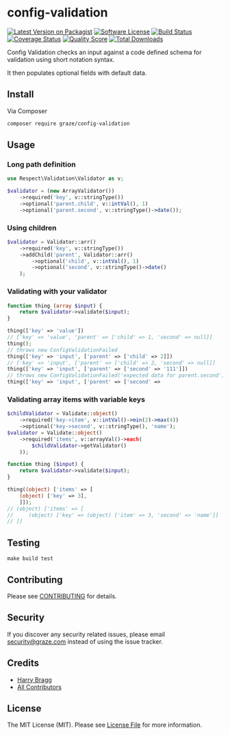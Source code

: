 # config-validation

[![Latest Version on Packagist](https://img.shields.io/packagist/v/graze/config-validation.svg?style=flat-square)](https://packagist.org/packages/graze/config-validation)
[![Software License](https://img.shields.io/badge/license-MIT-brightgreen.svg?style=flat-square)](LICENSE.md)
[![Build Status](https://img.shields.io/travis/graze/config-validation/master.svg?style=flat-square)](https://travis-ci.org/graze/config-validation)
[![Coverage Status](https://img.shields.io/scrutinizer/coverage/g/graze/config-validation.svg?style=flat-square)](https://scrutinizer-ci.com/g/graze/config-validation/code-structure)
[![Quality Score](https://img.shields.io/scrutinizer/g/graze/config-validation.svg?style=flat-square)](https://scrutinizer-ci.com/g/graze/config-validation)
[![Total Downloads](https://img.shields.io/packagist/dt/graze/config-validation.svg?style=flat-square)](https://packagist.org/packages/graze/config-validation)

Config Validation checks an input against a code defined schema for validation using short notation syntax. 

It then populates optional fields with default data.

## Install

Via Composer

```bash
composer require graze/config-validation
```

## Usage

### Long path definition

```php
use Respect\Validation\Validator as v;

$validator = (new ArrayValidator())
    ->required('key', v::stringType())
    ->optional('parent.child', v::intVal(), 1)
    ->optional('parent.second', v::stringType()->date());
```

### Using children

```php
$validator = Validator::arr()
    ->required('key', v::stringType())
    ->addChild('parent', Validator::arr()
        ->optional('child', v::intVal(), 1)
        ->optional('second', v::stringType()->date()
    );
``` 

### Validating with your validator

```php   
function thing (array $input) {
    return $validator->validate($input);
}

thing(['key' => 'value'])
// ['key' => 'value', 'parent' => ['child' => 1, 'second' => null]]
thing();
// throws new ConfigValidationFailed
thing(['key' => 'input', ['parent' => ['child' => 2]])
// ['key' => 'input', ['parent' => ['child' => 2, 'second' => null]]
thing(['key' => 'input', ['parent' => ['second' => '111']])
// throws new ConfigValidationFailed('expected data for parent.second')
thing(['key' => 'input', ['parent' => ['second' => 
```

### Validating array items with variable keys

```php
$childValidator = Validate::object()
    ->required('key->item', v::intVal()->min(2)->max(4))
    ->optional('key->second', v::stringType(), 'name');
$validator = Validate::object()
    ->required('items', v::arrayVal()->each(
        $childValidator->getValidator()
    ));

function thing ($input) {
    return $validator->validate($input);
}

thing((object) ['items' => [
    (object) ['key' => 3],
    ]]);
// (object) ['items' => [
//     (object) ['key' => (object) ['item' => 3, 'second' => 'name']]
// ]]
```

## Testing

```shell
make build test
```

## Contributing

Please see [CONTRIBUTING](CONTRIBUTING.md) for details.

## Security

If you discover any security related issues, please email security@graze.com instead of using the issue tracker.

## Credits

- [Harry Bragg](https://github.com/h-bragg)
- [All Contributors](../../contributors)

## License

The MIT License (MIT). Please see [License File](LICENSE.md) for more information.
